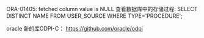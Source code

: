 ORA-01405: fetched column value is NULL
查看数据库中的存储过程:
	SELECT DISTINCT NAME FROM USER_SOURCE WHERE TYPE='PROCEDURE';

oracle 新的库ODPI-C：
https://github.com/oracle/odpi
